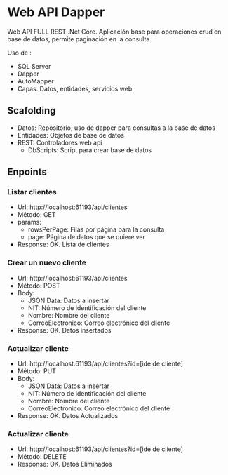 # Web API Dapper
Web API FULL REST .Net Core. 
Aplicación base para operaciones crud en base de datos, permite paginación en la consulta.

Uso de :
* SQL Server
* Dapper
* AutoMapper
* Capas. Datos, entidades, servicios web.

## Scafolding
* Datos: Repositorio, uso de dapper para consultas a la base de datos
* Entidades: Objetos de base de datos
* REST: Controladores web api
  * DbScripts: Script para crear base de datos

## Enpoints
### Listar clientes
* Url: http://localhost:61193/api/clientes
* Método: GET
* params:
  * rowsPerPage: Filas por página para la consulta
  * page: Página de datos que se quiere ver
* Response: OK. Lista de clientes

### Crear un nuevo cliente
* Url: http://localhost:61193/api/clientes
* Método: POST
* Body:
  * JSON Data: Datos a insertar
   * NIT: Número de identificación del cliente
   * Nombre: Nombre del cliente
   * CorreoElectronico: Correo electrónico del cliente
 * Response: OK. Datos insertados
 
 ### Actualizar cliente
 
 * Url: http://localhost:61193/api/clientes?id=[ide de cliente]
* Método: PUT
* Body:
  * JSON Data: Datos a insertar
   * NIT: Número de identificación del cliente
   * Nombre: Nombre del cliente
   * CorreoElectronico: Correo electrónico del cliente
* Response: OK. Datos Actualizados
  
### Actualizar cliente
 
 * Url: http://localhost:61193/api/clientes?id=[ide de cliente]
* Método: DELETE
* Response: OK. Datos Eliminados
